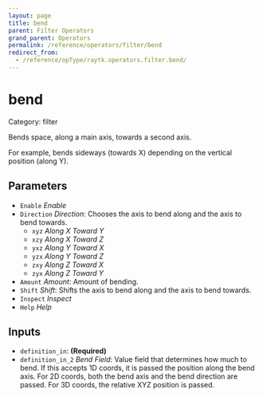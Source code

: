 ```yaml
---
layout: page
title: bend
parent: Filter Operators
grand_parent: Operators
permalink: /reference/operators/filter/bend
redirect_from:
  - /reference/opType/raytk.operators.filter.bend/
---
```


# bend

Category: filter



Bends space, along a main axis, towards a second axis.

For example, bends sideways (towards X) depending on the vertical position (along Y).

## Parameters

* `Enable` *Enable*
* `Direction` *Direction*: Chooses the axis to bend along and the axis to bend towards.
  * `xyz` *Along X Toward Y*
  * `xzy` *Along X Toward Z*
  * `yxz` *Along Y Toward X*
  * `yzx` *Along Y Toward Z*
  * `zxy` *Along Z Toward X*
  * `zyx` *Along Z Toward Y*
* `Amount` *Amount*: Amount of bending.
* `Shift` *Shift*: Shifts the axis to bend along and the axis to bend towards.
* `Inspect` *Inspect*
* `Help` *Help*

## Inputs

* `definition_in`:  **(Required)**
* `definition_in_2` *Bend Field*:  Value field that determines how much to bend. If this accepts 1D coords, it is passed the position along the bend axis. For 2D coords, both the bend axis and the bend direction are passed. For 3D coords, the relative XYZ position is passed.